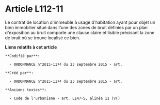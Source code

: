 # Article L112-11

Le contrat de location d'immeuble à usage d'habitation ayant pour objet un bien immobilier situé dans l'une des zones de
bruit définies par un plan d'exposition au bruit comporte une clause claire et lisible précisant la zone de bruit où se
trouve localisé ce bien.

**Liens relatifs à cet article**

	**Codifié par**:

	  - ORDONNANCE n°2015-1174 du 23 septembre 2015 - art.

	**Créé par**:

	  - ORDONNANCE n°2015-1174 du 23 septembre 2015 - art.

	**Anciens textes**:

	  - Code de l'urbanisme - art. L147-5, alinéa 11 (VT)
